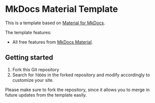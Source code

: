 # MkDocs Material Template

This is a template based on [Material for MkDocs](https://github.com/squidfunk/mkdocs-material).

The template features:

- All free features from [MkDocs Material](https://squidfunk.github.io/mkdocs-material/).

## Getting started

1. Fork this Git repository
2. Search for `TODO`s in the forked repository and modify accordingly to customize your site.

Please make sure to fork the repository, since it allows you to merge in future updates from the template easily.
